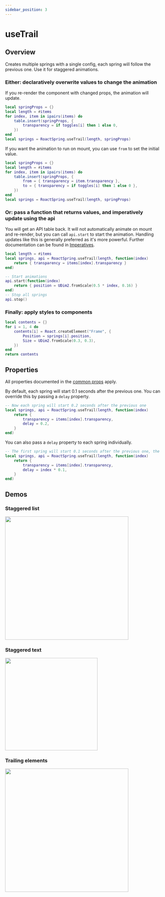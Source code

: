 ```yaml
---
sidebar_position: 3
---
```


# useTrail

## Overview

Creates multiple springs with a single config, each spring will follow the previous one. Use it for staggered animations.

### Either: declaratively overwrite values to change the animation

If you re-render the component with changed props, the animation will update.

```lua
local springProps = {}
local length = #items
for index, item in ipairs(items) do
    table.insert(springProps, {
        transparency = if toggles[i] then 1 else 0,
    })
end
local springs = RoactSpring.useTrail(length, springProps)
```

If you want the animation to run on mount, you can use `from` to set the initial value.

```lua
local springProps = {}
local length = #items
for index, item in ipairs(items) do
    table.insert(springProps, {
        from = { transparency = item.transparency },
        to = { transparency = if toggles[i] then 1 else 0 },
    })
end
local springs = RoactSpring.useTrail(length, springProps)
```

### Or: pass a function that returns values, and imperatively update using the api

You will get an API table back. It will not automatically animate on mount and re-render, but you can call `api.start` to start the animation. Handling updates like this is generally preferred as it's more powerful. Further documentation can be found in [Imperatives](/docs/common/imperatives).

```lua
local length = #items
local springs, api = RoactSpring.useTrail(length, function(index)
    return { transparency = items[index].transparency }
end)

-- Start animations
api.start(function(index)
    return { position = UDim2.fromScale(0.5 * index, 0.16) }
end)
-- Stop all springs
api.stop()
```

### Finally: apply styles to components

```lua
local contents = {}
for i = 1, 4 do
    contents[i] = Roact.createElement("Frame", {
        Position = springs[i].position,
        Size = UDim2.fromScale(0.3, 0.3),
    })
end
return contents
```

## Properties

All properties documented in the [common props](/docs/common/props) apply.

By default, each spring will start 0.1 seconds after the previous one. You can override this by passing a `delay` property.

```lua
-- Now each spring will start 0.2 seconds after the previous one
local springs, api = RoactSpring.useTrail(length, function(index)
    return {
        transparency = items[index].transparency,
        delay = 0.2,
    }
end)
```

You can also pass a `delay` property to each spring individually.
```lua
-- The first spring will start 0.1 seconds after the previous one, the second 0.2 seconds, and so on
local springs, api = RoactSpring.useTrail(length, function(index)
    return {
        transparency = items[index].transparency,
        delay = index * 0.1,
    }
end)
```

## Demos

### Staggered list

<a href="https://github.com/chriscerie/roact-spring/blob/main/stories/hooks/useTrailList.story.lua">
  <img src="https://media.giphy.com/media/XfG0GNKGCKang91lLN/giphy.gif" width="400" />
</a>

### Staggered text

<a href="https://github.com/chriscerie/roact-spring/blob/main/stories/hooks/useTrailText.story.lua">
  <img src="https://media.giphy.com/media/9llkynmhlsUvZCupPz/giphy.gif" width="300" />
</a>

### Trailing elements

<a href="https://github.com/chriscerie/roact-spring/blob/main/stories/hooks/useTrailFollow.story.lua">
  <img src="https://media.giphy.com/media/BS20XRr522AJgkCyZR/giphy.gif" width="400" />
</a>